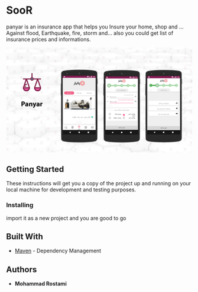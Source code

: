 # SooR

panyar is an insurance app that helps you Insure your home, shop and ... Against flood, Earthquake, fire, storm and... 
also you could get list of insurance prices and informations.

![ScreenShot](app/panyar.gif)

## Getting Started

These instructions will get you a copy of the project up and running on your local machine for development and testing purposes.

### Installing

import it as a new project and you are good to go

## Built With

* [Maven](https://maven.apache.org/) - Dependency Management

## Authors

* **Mohammad Rostami** 